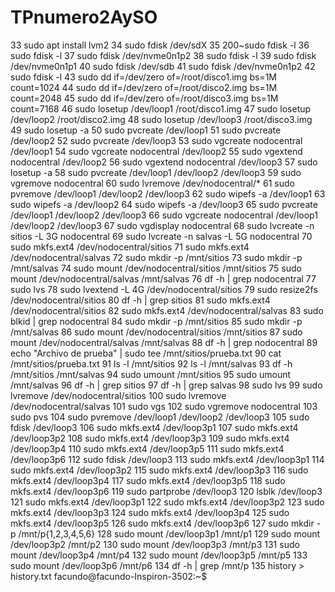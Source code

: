 # TPnumero2AySO
33  sudo apt install lvm2
   34  sudo fdisk /dev/sdX
   35  200~sudo fdisk -l
   36  sudo fdisk -l
   37  sudo fdisk /dev/nvme0n1p2
   38  sudo fdisk -l
   39  sudo fdisk /dev/nvme0n1p1
   40  sudo fdisk /dev/sdb
   41  sudo fdisk /dev/nvme0n1p2
   42  sudo fdisk -l
   43  sudo dd if=/dev/zero of=/root/disco1.img bs=1M count=1024 
   44  sudo dd if=/dev/zero of=/root/disco2.img bs=1M count=2048 
   45  sudo dd if=/dev/zero of=/root/disco3.img bs=1M count=7168
   46  sudo losetup /dev/loop1 /root/disco1.img
   47  sudo losetup /dev/loop2 /root/disco2.img
   48  sudo losetup /dev/loop3 /root/disco3.img
   49  sudo losetup -a
   50  sudo pvcreate /dev/loop1
   51  sudo pvcreate /dev/loop2
   52  sudo pvcreate /dev/loop3
   53  sudo vgcreate nodocentral /dev/loop1
   54  sudo vgcreate nodocentral /dev/loop2
   55  sudo vgextend nodocentral /dev/loop2
   56  sudo vgextend nodocentral /dev/loop3
   57  sudo losetup -a
   58  sudo pvcreate /dev/loop1 /dev/loop2 /dev/loop3
   59  sudo vgremove nodocentral
   60  sudo lvremove /dev/nodocentral/*
   61  sudo pvremove /dev/loop1 /dev/loop2 /dev/loop3
   62  sudo wipefs -a /dev/loop1
   63  sudo wipefs -a /dev/loop2
   64  sudo wipefs -a /dev/loop3
   65  sudo pvcreate /dev/loop1 /dev/loop2 /dev/loop3
   66  sudo vgcreate nodocentral /dev/loop1 /dev/loop2 /dev/loop3
   67  sudo vgdisplay nodocentral
   68  sudo lvcreate -n sitios -L 3G nodocentral
   69  sudo lvcreate -n salvas -L 5G nodocentral
   70  sudo mkfs.ext4 /dev/nodocentral/sitios
   71  sudo mkfs.ext4 /dev/nodocentral/salvas
   72  sudo mkdir -p /mnt/sitios
   73  sudo mkdir -p /mnt/salvas
   74  sudo mount /dev/nodocentral/sitios /mnt/sitios
   75  sudo mount /dev/nodocentral/salvas /mnt/salvas
   76  df -h | grep nodocentral
   77  sudo lvs
   78  sudo lvextend -L 4G /dev/nodocentral/sitios
   79  sudo resize2fs /dev/nodocentral/sitios
   80  df -h | grep sitios
   81  sudo mkfs.ext4 /dev/nodocentral/sitios
   82  sudo mkfs.ext4 /dev/nodocentral/salvas
   83  sudo blkid | grep nodocentral
   84  sudo mkdir -p /mnt/sitios
   85  sudo mkdir -p /mnt/salvas
   86  sudo mount /dev/nodocentral/sitios /mnt/sitios
   87  sudo mount /dev/nodocentral/salvas /mnt/salvas
   88  df -h | grep nodocentral
   89  echo "Archivo de prueba" | sudo tee /mnt/sitios/prueba.txt
   90  cat /mnt/sitios/prueba.txt
   91  ls -l /mnt/sitios
   92  ls -l /mnt/salvas
   93  df -h /mnt/sitios /mnt/salvas
   94  sudo umount /mnt/sitios
   95  sudo umount /mnt/salvas
   96  df -h | grep sitios
   97  df -h | grep salvas
   98  sudo lvs
   99  sudo lvremove /dev/nodocentral/sitios
  100  sudo lvremove /dev/nodocentral/salvas
  101  sudo vgs
  102  sudo vgremove nodocentral
  103  sudo pvs
  104  sudo pvremove /dev/loop1 /dev/loop2 /dev/loop3
  105  sudo fdisk /dev/loop3
  106  sudo mkfs.ext4 /dev/loop3p1
  107  sudo mkfs.ext4 /dev/loop3p2
  108  sudo mkfs.ext4 /dev/loop3p3
  109  sudo mkfs.ext4 /dev/loop3p4
  110  sudo mkfs.ext4 /dev/loop3p5
  111  sudo mkfs.ext4 /dev/loop3p6
  112  sudo fdisk /dev/loop3
  113  sudo mkfs.ext4 /dev/loop3p1
  114  sudo mkfs.ext4 /dev/loop3p2
  115  sudo mkfs.ext4 /dev/loop3p3
  116  sudo mkfs.ext4 /dev/loop3p4
  117  sudo mkfs.ext4 /dev/loop3p5
  118  sudo mkfs.ext4 /dev/loop3p6
  119  sudo partprobe /dev/loop3
  120  lsblk /dev/loop3
  121  sudo mkfs.ext4 /dev/loop3p1
  122  sudo mkfs.ext4 /dev/loop3p2
  123  sudo mkfs.ext4 /dev/loop3p3
  124  sudo mkfs.ext4 /dev/loop3p4
  125  sudo mkfs.ext4 /dev/loop3p5
  126  sudo mkfs.ext4 /dev/loop3p6
  127  sudo mkdir -p /mnt/p{1,2,3,4,5,6}
  128  sudo mount /dev/loop3p1 /mnt/p1
  129  sudo mount /dev/loop3p2 /mnt/p2
  130  sudo mount /dev/loop3p3 /mnt/p3
  131  sudo mount /dev/loop3p4 /mnt/p4
  132  sudo mount /dev/loop3p5 /mnt/p5
  133  sudo mount /dev/loop3p6 /mnt/p6
  134  df -h | grep /mnt/p
  135  history > history.txt
facundo@facundo-Inspiron-3502:~$
